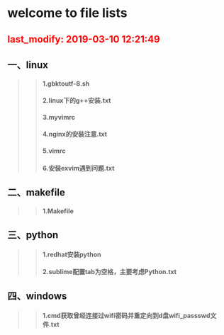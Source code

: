 

welcome to file lists
====
<font color=red>last_modify: 2019-03-10 12:21:49</font>
-------
## 一、linux<br>
>> ####    1.gbktoutf-8.sh
>> ####    2.linux下的g++安装.txt
>> ####    3.myvimrc
>> ####    4.nginx的安装注意.txt
>> ####    5.vimrc
>> ####    6.安装exvim遇到问题.txt




## 二、makefile<br>
>> ####    1.Makefile




## 三、python<br>
>> ####    1.redhat安装python
>> ####    2.sublime配置tab为空格，主要考虑Python.txt




## 四、windows<br>
>> ####    1.cmd获取曾经连接过wifi密码并重定向到d盘wifi_passswd文件.txt




